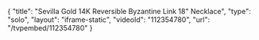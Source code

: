 {
    "title": "Sevilla Gold 14K Reversible Byzantine Link 18\" Necklace",
    "type": "solo",
    "layout": "iframe-static",
    "videoId": "112354780",
    "url": "\/tvpembed\/112354780"
}